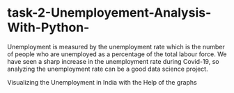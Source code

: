 # task-2-Unemployement-Analysis-With-Python-
Unemployment is measured by the unemployment rate which is the number of people who are unemployed as a percentage of the total labour force. We have seen a sharp increase in the unemployment rate during Covid-19, so analyzing the unemployment rate can be a good data science project.

Visualizing the Unemployment in India with the Help of the graphs
